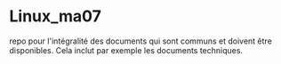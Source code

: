 # Linux_ma07
repo pour l'intégralité des documents qui sont communs et doivent être disponibles. Cela inclut par exemple les documents techniques.
